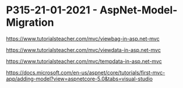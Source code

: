 # P315-21-01-2021 - AspNet-Model-Migration

https://www.tutorialsteacher.com/mvc/viewbag-in-asp.net-mvc

https://www.tutorialsteacher.com/mvc/viewdata-in-asp.net-mvc

https://www.tutorialsteacher.com/mvc/tempdata-in-asp.net-mvc

https://docs.microsoft.com/en-us/aspnet/core/tutorials/first-mvc-app/adding-model?view=aspnetcore-5.0&tabs=visual-studio
